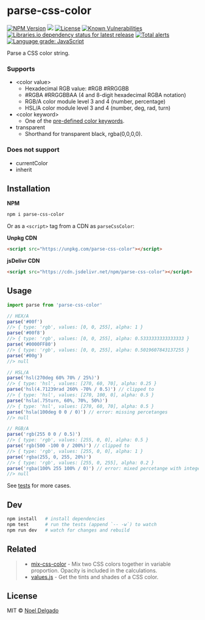 # parse-css-color
[![NPM Version][npm-image]][npm-url]
![](https://img.badgesize.io/noeldelgado/parse-css-color/master/src/index.js.svg?compression=gzip)
[![License][license-img]][license-url]
[![Known Vulnerabilities][snyk-img]][snyk-url]
[![Libraries.io dependency status for latest release][librariesio-img]][librariesio-url]
[![Total alerts][lgtm-image]][lgtm-url]
[![Language grade: JavaScript][lgtm-grade-image]][lgtm-grade-url]

Parse a CSS color string.

### Supports
* \<color value\>
	* Hexadecimal RGB value: #RGB #RRGGBB
	* #RGBA #RRGGBBAA (4 and 8-digit hexadecimal RGBA notation)
	* RGB/A color module level 3 and 4 (number, percentage)
	* HSL/A color module level 3 and 4 (number, deg, rad, turn)
* \<color keyword\>
	* One of the [pre-defined color keywords](https://www.w3.org/wiki/CSS/Properties/color/keywords).
* transparent
	* Shorthand for transparent black, rgba(0,0,0,0).

### Does not support
* currentColor
* inherit

## Installation

**NPM**

```sh
npm i parse-css-color
```

Or as a `<script>` tag from a CDN as `parseCssColor`:

**Unpkg CDN**

```html
<script src="https://unpkg.com/parse-css-color"></script>
```

**jsDelivr CDN**

```html
<script src="https://cdn.jsdelivr.net/npm/parse-css-color"></script>
```

## Usage
```js
import parse from 'parse-css-color'

// HEX/A
parse('#00f')
//> { type: 'rgb', values: [0, 0, 255], alpha: 1 }
parse('#00f8')
//> { type: 'rgb', values: [0, 0, 255], alpha: 0.5333333333333333 }
parse('#0000FF80')
//> { type: 'rgb', values: [0, 0, 255], alpha: 0.5019607843137255 }
parse('#00g')
//> null

// HSL/A
parse('hsl(270deg 60% 70% / 25%)')
//> { type: 'hsl', values: [270, 60, 70], alpha: 0.25 }
parse('hsl(4.71239rad 260% -70% / 0.5)') // clipped to
//> { type: 'hsl', values: [270, 100, 0], alpha: 0.5 }
parse('hsla(.75turn, 60%, 70%, 50%)')
//> { type: 'hsl', values: [270, 60, 70], alpha: 0.5 }
parse('hsla(100deg 0 0 / 0)') // error: missing percetanges
//> null

// RGB/A
parse('rgb(255 0 0 / 0.5)')
//> { type: 'rgb', values: [255, 0, 0], alpha: 0.5 }
parse('rgb(500 -100 0 / 200%)') // clipped to
//> { type: 'rgb', values: [255, 0, 0], alpha: 1 }
parse('rgba(255, 0, 255, 20%)')
//> { type: 'rgb', values: [255, 0, 255], alpha: 0.2 }
parse('rgba(100% 255 100% / 0)') // error: mixed percetange with integer
//> null
```
See [tests](https://github.com/noeldelgado/parse-css-color/tree/master/test) for more cases.

## Dev
```sh
npm install   # install dependencies
npm test      # run the tests (append `-- -w`) to watch
npm run dev   # watch for changes and rebuild
```

## Related
> - [mix-css-color](https://github.com/noeldelgado/mix-css-color) - Mix two CSS colors together in variable proportion. Opacity is included in the calculations.
> - [values.js](https://github.com/noeldelgado/values.js) - Get the tints and shades of a CSS color.

## License
MIT © [Noel Delgado](http://pixelia.me/)

[npm-image]: https://img.shields.io/npm/v/parse-css-color.svg?logo=npm&label=NPM
[npm-url]: https://www.npmjs.com/package/parse-css-color
[license-img]: https://img.shields.io/npm/l/parse-css-color
[license-url]: https://github.com/noeldelgado/parse-css-color/blob/master/LICENSE
[snyk-img]: https://snyk.io/test/npm/parse-css-color/badge.svg
[snyk-url]: https://snyk.io/test/npm/parse-css-color
[librariesio-img]: https://img.shields.io/librariesio/release/npm/parse-css-color.svg?logo=librariesdotio
[librariesio-url]: https://libraries.io/npm/parse-css-color
[lgtm-image]: https://img.shields.io/lgtm/alerts/g/noeldelgado/parse-css-color.svg?logo=lgtm&logoWidth=18
[lgtm-url]: https://lgtm.com/projects/g/noeldelgado/parse-css-color/alerts/
[lgtm-grade-image]: https://img.shields.io/lgtm/grade/javascript/g/noeldelgado/parse-css-color.svg?logo=lgtm&logoWidth=18
[lgtm-grade-url]: https://lgtm.com/projects/g/noeldelgado/parse-css-color/context:javascript
